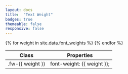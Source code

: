 ```yaml
---
layout: docs
title:  "Text Weight"
badges: true
themeable: false
responsive: false
---
```

<div class="table-utilities">
  <table class="table">
    <thead>
      <tr>
        <th>Class</th>
        <th>Properties</th>
      </tr>
    </thead>
    <tbody>
      {% for weight in site.data.font_weights %}
        <tr><td>.fw-{{ weight }}</td><td>font-weight: {{ weight }};</td></tr>
      {% endfor %}
    </tbody>
  </table>
</div>
